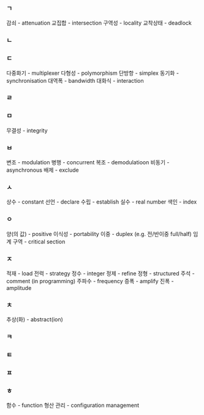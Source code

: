 ### ㄱ
감쇠 - attenuation
교집합 - intersection
구역성 - locality
교착상태 - deadlock
### ㄴ
### ㄷ
다중화기 - multiplexer
다형성 - polymorphism
단방항 - simplex
동기화 - synchronisation
대역폭 - bandwidth
대화식 - interaction
### ㄹ
### ㅁ
무결성 - integrity
### ㅂ
변조 - modulation
병행 - concurrent
복조 - demodulatioon
비동기 - asynchronous
배제 - exclude
### ㅅ
상수 - constant
선언 - declare
수립 - establish
실수 - real number
색인 - index
### ㅇ
양(의 값) - positive
이식성 - portability
이중 - duplex (e.g. 전/반이중 full/half)
임계 구역 - critical section
### ㅈ
적재 - load
전력 - strategy
정수 - integer
정제 - refine
정형 - structured
주석 - comment (in programming)
주파수 - frequency
증폭 - amplify
진폭 - amplitude
### ㅊ
추상(화) - abstract(ion)
### ㅋ
### ㅌ
### ㅍ
### ㅎ
함수 - function
형산 관리 - configuration management
